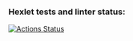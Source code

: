 ### Hexlet tests and linter status:
[![Actions Status](https://github.com/mipeqq/python-project-49/actions/workflows/hexlet-check.yml/badge.svg)](https://github.com/mipeqq/python-project-49/actions)